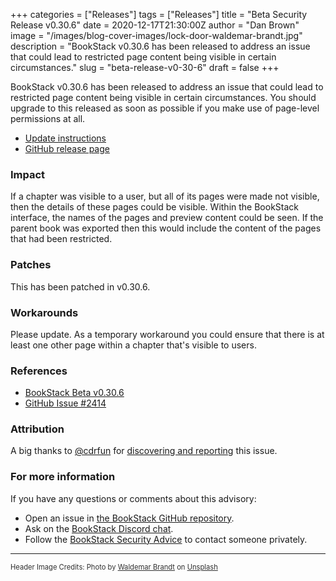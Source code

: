 +++
categories = ["Releases"]
tags = ["Releases"]
title = "Beta Security Release v0.30.6"
date = 2020-12-17T21:30:00Z
author = "Dan Brown"
image = "/images/blog-cover-images/lock-door-waldemar-brandt.jpg"
description = "BookStack v0.30.6 has been released to address an issue that could lead to restricted page content being visible in certain circumstances."
slug = "beta-release-v0-30-6"
draft = false
+++


BookStack v0.30.6 has been released to address an issue that could lead to restricted page content being visible in certain circumstances.
You should upgrade to this released as soon as possible if you make use of page-level permissions at all.

* [Update instructions](https://www.bookstackapp.com/docs/admin/updates)
* [GitHub release page](https://github.com/BookStackApp/BookStack/releases/tag/v0.30.6)


### Impact

If a chapter was visible to a user, but all of its pages were made not visible, then the details of these pages could be visible. Within the BookStack interface, the names of the pages and preview content could be seen. If the parent book was exported then this would include the content of the pages that had been restricted.

### Patches

This has been patched in v0.30.6.

### Workarounds

Please update. As a temporary workaround you could ensure that there is at least one other page within a chapter that's visible to users. 

### References

* [BookStack Beta v0.30.6](https://github.com/BookStackApp/BookStack/releases/tag/v0.30.6)
* [GitHub Issue #2414](https://github.com/BookStackApp/BookStack/issues/2414)

### Attribution

A big thanks to [@cdrfun](https://github.com/cdrfun) for [discovering and reporting](https://github.com/BookStackApp/BookStack/issues/2414) this issue.

### For more information

If you have any questions or comments about this advisory:
* Open an issue in [the BookStack GitHub repository](https://github.com/BookStackApp/BookStack/issues).
* Ask on the [BookStack Discord chat](https://discord.gg/ztkBqR2).
* Follow the [BookStack Security Advice](https://github.com/BookStackApp/BookStack#-security) to contact someone privately.

----

<span style="font-size: 0.8em;opacity:0.9;">Header Image Credits: <span>Photo by <a href="https://unsplash.com/@waldemarbrandt67w?utm_source=unsplash&amp;utm_medium=referral&amp;utm_content=creditCopyText">Waldemar Brandt</a> on <a href="https://unsplash.com/s/photos/lock?utm_source=unsplash&amp;utm_medium=referral&amp;utm_content=creditCopyText">Unsplash</a></span></span>
